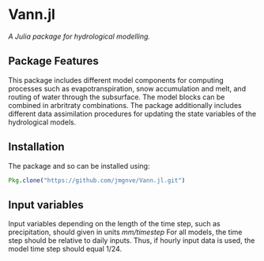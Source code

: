 # Vann.jl

*A Julia package for hydrological modelling.*

## Package Features

This package includes different model components for computing processes
such as evapotranspiration, snow accumulation and melt, and routing of water
through the subsurface. The model blocks can be combined in arbritraty
combinations. The package additionally includes different data assimilation
procedures for updating the state variables of the hydrological models.

## Installation

The package and so can be installed using:

```julia
Pkg.clone("https://github.com/jmgnve/Vann.jl.git")
```

## Input variables

Input variables depending on the length of the time step, such as precipitation,
should given in units *mm/timestep* For all models, the time step should be
relative to daily inputs. Thus, if hourly input data is used, the model time
step should equal 1/24.
